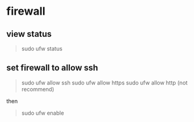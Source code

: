 # firewall

## view status

> sudo ufw status

## set firewall to allow ssh

> sudo ufw allow ssh
> sudo ufw allow https
> sudo ufw allow http (not recommend)

then

> sudo ufw enable
